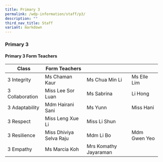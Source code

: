 ```yaml
---
title: Primary 3
permalink: /wdp-information/staff/p3/
description: ""
third_nav_title: Staff
variant: markdown
---
```

### **Primary 3**

#### **Primary 3 Form Teachers**

| Class | Form Teachers |  |  |
|---|---|---|---|
| 3 Integrity | Ms Chaman Kaur | Ms Chua Min Li | Ms Elle Lim |
| 3 Collaboration | Miss Lee Sor Luan | Ms Sabrina | Li Hong |
| 3 Adaptability | Mdm Hairani Sani | Ms Yunn | Miss Hani | 
| 3 Respect | Miss Leng Xue Li | Miss Li Shun|
| 3 Resilience | Miss Dhiviya Selva Raju | Mdm Li Bo | Mdm Gwen Yeo |
| 3 Empathy | Ms Marcia Koh | Mrs Komathy Jayaraman |